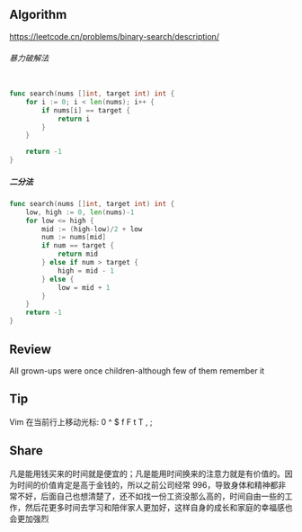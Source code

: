 ## Algorithm
https://leetcode.cn/problems/binary-search/description/

###### 暴力破解法
```go

func search(nums []int, target int) int {
    for i := 0; i < len(nums); i++ {
        if nums[i] == target {
            return i
        }
    }

    return -1
}

```

##### 二分法

```go
func search(nums []int, target int) int {
    low, high := 0, len(nums)-1
    for low <= high {
        mid := (high-low)/2 + low
        num := nums[mid]
        if num == target {
            return mid
        } else if num > target {
            high = mid - 1
        } else {
            low = mid + 1
        }
    }
    return -1
}

```


## Review
All grown-ups were once children-although few of them remember it



## Tip
Vim 在当前行上移动光标: 0 ^ $ f F t T , ;


## Share
凡是能用钱买来的时间就是便宜的；凡是能用时间换来的注意力就是有价值的。因为时间的价值肯定是高于金钱的，所以之前公司经常 996，导致身体和精神都非常不好，后面自己也想清楚了，还不如找一份工资没那么高的，时间自由一些的工作，然后花更多时间去学习和陪伴家人更加好，这样自身的成长和家庭的幸福感也会更加强烈